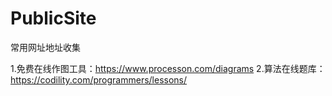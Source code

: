 # PublicSite
常用网址地址收集

1.免费在线作图工具：https://www.processon.com/diagrams
2.算法在线题库：https://codility.com/programmers/lessons/
